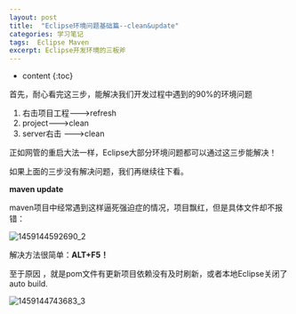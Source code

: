 ```yaml
---
layout: post
title:  "Eclipse环境问题基础篇--clean&update"
categories: 学习笔记
tags:  Eclipse Maven
excerpt: Eclipse开发环境的三板斧
---
```


* content
{:toc}

首先，耐心看完这三步，能解决我们开发过程中遇到的90%的环境问题

1. 右击项目工程--->refresh
2. project--->clean
3. server右击 --->clean


正如网管的重启大法一样，Eclipse大部分环境问题都可以通过这三步能解决！
 
 如果上面的三步没有解决问题，我们再继续往下看。
 
**maven update**

 maven项目中经常遇到这样逼死强迫症的情况，项目飘红，但是具体文件却不报错：
 
![1459144592690_2](https://user-images.githubusercontent.com/26571501/45081559-0a0a7380-b12a-11e8-8fc6-ff64becff5c4.png)
 
解决方法很简单：**ALT+F5！**

至于原因 ，就是pom文件有更新项目依赖没有及时刷新，或者本地Eclipse关闭了auto build.

![1459144743683_3](https://user-images.githubusercontent.com/26571501/45081590-1c84ad00-b12a-11e8-83e8-caee848a0639.png)


